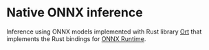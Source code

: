 # Native ONNX inference

Inference using ONNX models implemented with Rust library [Ort](https://github.com/pykeio/ort) that implements the Rust bindings for [ONNX Runtime](https://github.com/microsoft/onnxruntime).

